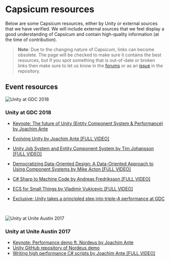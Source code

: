 # Capsicum resources

Below are some Capsicum resources, either by Unity or external sources that we have verified. We will include external sources that we feel display a good understanding of Capsicum and contain high-quality information (at the time of contribution).

> **Note**: Due to the changing nature of Capsicum, links can become obsolete. The page will be checked to make sure it contains the best resources, but if you spot something that is out-of-date or broken links then make sure to let us know in the [forums](http://unity3d.com/performance-by-default) or as an [issue](https://github.com/Unity-Technologies/EntityComponentSystemSamples/issues/new) in the repository.

## Event resources

![Unity at GDC 2018](https://blogs.unity3d.com/wp-content/uploads/2018/03/Unity-GDC-Google-Desktop-Profile-Cover.jpg)

### Unity at GDC 2018

* [Keynote: The future of Unity (Entity Component System & Performance) by Joachim Ante](https://www.youtube.com/watch?v=3Mq9EH8RT_U)

* [Evolving Unity by Joachim Ante [FULL VIDEO]](https://www.youtube.com/watch?v=aFFLEiDr3T0)

* [Unity Job System and Entity Component System by Tim Johansson [FULL VIDEO]](https://www.youtube.com/watch?v=kwnb9Clh2Is)

* [Democratizing Data-Oriented Design: A Data-Oriented Approach to Using Component Systems by Mike Acton [FULL VIDEO]](https://www.youtube.com/watch?v=p65Yt20pw0g)

* [C# Sharp to Machine Code by Andreas Fredriksson [FULL VIDEO]](https://www.youtube.com/watch?v=NF6kcNS6U80)

* [ECS for Small Things by Vladimir Vukicevic [FULL VIDEO]](https://www.youtube.com/watch?v=EWVU6cFdmr0)

* [Exclusive: Unity takes a principled step into triple-A performance at GDC](https://www.mcvuk.com/development/exclusive-unity-takes-a-principled-step-into-triple-a-performance-at-gdc)

  ​

![Unity at Unite Austin 2017](https://blogs.unity3d.com/wp-content/uploads/2017/09/Unite_Austin_Blog_Post.jpg)

### Unity at Unite Austin 2017

* [Keynote: Performance demo ft. Nordeus by Joachim Ante](http://www.youtube.com/watch?v=0969LalB7vw)
* [Unity GitHub repository of Nordeus demo](https://github.com/Unity-Technologies/UniteAustinTechnicalPresentation)
* [Writing high performance C# scripts by Joachim Ante [FULL VIDEO]](http://www.youtube.com/watch?v=tGmnZdY5Y-E)
